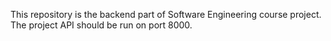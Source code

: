 This repository is the backend part of Software Engineering course project.
The project API should be run on port 8000.
